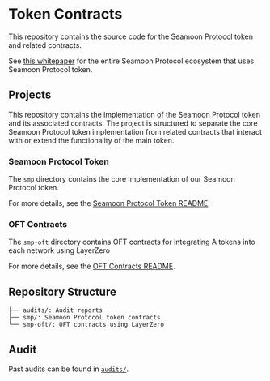 # Token Contracts

This repository contains the source code for the Seamoon Protocol token and related contracts.

See [this whitepaper](https://docs.seamoon.dmm.com/whitepaper/v/en/) for the entire Seamoon Protocol ecosystem that uses Seamoon Protocol token. 

## Projects

This repository contains the implementation of the Seamoon Protocol token and its associated contracts. 
The project is structured to separate the core Seamoon Protocol token implementation from related contracts that interact with or extend the functionality of the main token.

### Seamoon Protocol Token 

The `smp` directory contains the core implementation of our Seamoon Protocol token.

For more details, see the [Seamoon Protocol Token README](./smp/README.md).

### OFT Contracts

The `smp-oft` directory contains OFT contracts for integrating A tokens into each network using LayerZero

For more details, see the [OFT Contracts README](./smp-oft/README.md).

## Repository Structure

```
├── audits/: Audit reports 
├── smp/: Seamoon Protocol token contracts
└── smp-oft/: OFT contracts using LayerZero
```

## Audit

Past audits can be found in [`audits/`](./audits).

